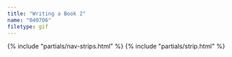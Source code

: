 ```yaml
---
title: "Writing a Book 2"
name: "040706"
filetype: gif
---
```


{% include "partials/nav-strips.html" %}
{% include "partials/strip.html" %}